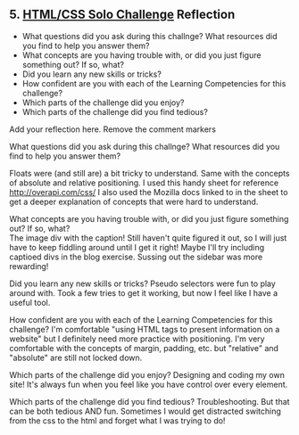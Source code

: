 ## 5. [HTML/CSS Solo Challenge](5_HTML_CSS_solo_challenge/readme.md) Reflection

* What questions did you ask during this challnge? What resources did you find to help you answer them?  
* What concepts are you having trouble with, or did you just figure something out? If so, what?  
* Did you learn any new skills or tricks?
* How confident are you with each of the Learning Competencies for this challenge? 
* Which parts of the challenge did you enjoy?
* Which parts of the challenge did you find tedious?

Add your reflection here. Remove the comment markers 

What questions did you ask during this challnge? What resources did you find to help you answer them? 

Floats were (and still are) a bit tricky to understand. Same with the concepts of absolute and relative positioning. I used this handy sheet for reference http://overapi.com/css/ I also used the Mozilla docs linked to in the sheet to get a deeper explanation of concepts that were hard to understand. 

What concepts are you having trouble with, or did you just figure something out? If so, what?  
The image div with the caption! Still haven't quite figured it out, so I will just have to keep fiddling around until I get it right! Maybe I'll try including captioed divs in the blog exercise. Sussing out the sidebar was more rewarding!

Did you learn any new skills or tricks?
Pseudo selectors were fun to play around with. Took a few tries to get it working, but now I feel like I have a useful tool.

How confident are you with each of the Learning Competencies for this challenge? 
I'm comfortable "using HTML tags to present information on a website" but I definitely need more practice with positioning. I'm very comfortable with the concepts of margin, padding, etc. but "relative" and "absolute" are still not locked down.

Which parts of the challenge did you enjoy?
Designing and coding my own site! It's always fun when you feel like you have control over every element.

Which parts of the challenge did you find tedious?
Troubleshooting. But that can be both tedious AND fun. Sometimes I would get distracted switching from the css to the html and forget what I was trying to do!